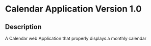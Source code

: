 # Calendar Application Version 1.0

## Description
A Calendar web Application that properly displays a monthly calendar

